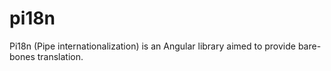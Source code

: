 # pi18n

Pi18n (Pipe internationalization) is an Angular library aimed to provide bare-bones translation.
